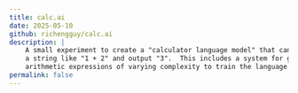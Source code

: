 ```yaml
---
title: calc.ai
date: 2025-05-10
github: richengguy/calc.ai
description: |
    A small experiment to create a "calculator language model" that can take in
    a string like "1 + 2" and output "3".  This includes a system for generating
    arithmetic expressions of varying complexity to train the language model on.
permalink: false
---
```


